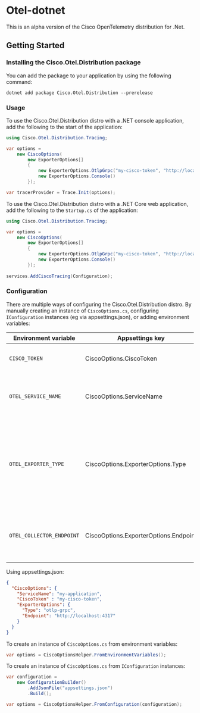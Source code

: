 # Otel-dotnet
This is an alpha version of the Cisco OpenTelemetry distribution for .Net.

## Getting Started

### Installing the Cisco.Otel.Distribution package

You can add the package to your application by using the following command:

`dotnet add package Cisco.Otel.Distribution --prerelease`

### Usage

To use the Cisco.Otel.Distribution distro with a .NET console application, add the following to the start of the application:
```c#
using Cisco.Otel.Distribution.Tracing;

var options = 
    new CiscoOptions(
        new ExporterOptions[]
        {
            new ExporterOptions.OtlpGrpc("my-cisco-token", "http://localhost:4317"),
            new ExporterOptions.Console()
        });

var tracerProvider = Trace.Init(options);
```


To use the Cisco.Otel.Distribution distro with a .NET Core web application, add the following to the `Startup.cs` of the application:
```c#
using Cisco.Otel.Distribution.Tracing;

var options = 
    new CiscoOptions(
        new ExporterOptions[]
        {
            new ExporterOptions.OtlpGrpc("my-cisco-token", "http://localhost:4317"),
            new ExporterOptions.Console()
        });
        
services.AddCiscoTracing(Configuration);
```

### Configuration

There are multiple ways of configuring the Cisco.Otel.Distribution distro. By manually creating an instance of `CiscoOptions.cs`, configuring `IConfiguration` instances (eg via appsettings.json), or adding environment variables:

|Environment variable|Appsettings key|Default|Description|
|-|-|-|-|
|`CISCO_TOKEN`|CiscoOptions.CiscoToken|-|`required` The Cisco account token|
|`OTEL_SERVICE_NAME`|CiscoOptions.ServiceName|`application`|`optional` The application name that will be set for traces|
|`OTEL_EXPORTER_TYPE`|CiscoOptions.ExporterOptions.Type|`otlp-grpc`|`optional` The exporter type to use. Multiple exporter option available via the Init method see example below|
|`OTEL_COLLECTOR_ENDPOINT`|CiscoOptions.ExporterOptions.Endpoint|`http://localhost:4317`|`optional` The address of the trace collector to send traces to|


Using appsettings.json:
```json
{
  "CiscoOptions": {
    "ServiceName": "my-application",
    "CiscoToken" : "my-cisco-token",
    "ExporterOptions": {
      "Type": "otlp-grpc",
      "Endpoint": "http://localhost:4317"
    }
  }
}
```

To create an instance of `CiscoOptions.cs` from environment variables:

```c#
var options = CiscoOptionsHelper.FromEnvironmentVariables();
```

To create an instance of `CiscoOptions.cs` from `IConfiguration` instances:

```c#
var configuration = 
    new ConfigurationBuilder()
        .AddJsonFile("appsettings.json")
        .Build();

var options = CiscoOptionsHelper.FromConfiguration(configuration);
```